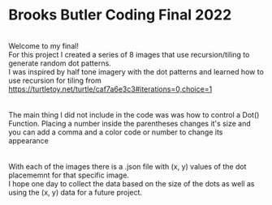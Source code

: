 # Brooks Butler Coding Final 2022
<br /> Welcome to my final!
<br /> For this project I created a series of 8 images that use recursion/tiling to generate random dot patterns.
<br /> I was inspired by half tone imagery with the dot patterns and learned how to use recursion for tiling from https://turtletoy.net/turtle/caf7a6e3c3#iterations=0,choice=1 
<br /> 
<br /> 
<br /> The main thing I did not include in the code was was how to control a Dot() Function. Placing a number inside the parentheses changes it's size and you can add a comma and a color code or number to change its appearance
<br /> 
<br /> 
<br /> With each of the images there is a .json file with (x, y) values of the dot placememnt for that specific image. 
<br /> I hope one day to collect the data based on the size of the dots as well as using the (x, y) data for a future project. 
